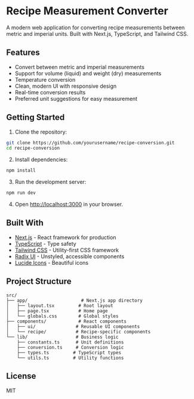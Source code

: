 # Recipe Measurement Converter

A modern web application for converting recipe measurements between metric and imperial units. Built with Next.js, TypeScript, and Tailwind CSS.

## Features

- Convert between metric and imperial measurements
- Support for volume (liquid) and weight (dry) measurements
- Temperature conversion
- Clean, modern UI with responsive design
- Real-time conversion results
- Preferred unit suggestions for easy measurement

## Getting Started

1. Clone the repository:
```bash
git clone https://github.com/yourusername/recipe-conversion.git
cd recipe-conversion
```

2. Install dependencies:
```bash
npm install
```

3. Run the development server:
```bash
npm run dev
```

4. Open [http://localhost:3000](http://localhost:3000) in your browser.

## Built With

- [Next.js](https://nextjs.org/) - React framework for production
- [TypeScript](https://www.typescriptlang.org/) - Type safety
- [Tailwind CSS](https://tailwindcss.com/) - Utility-first CSS framework
- [Radix UI](https://www.radix-ui.com/) - Unstyled, accessible components
- [Lucide Icons](https://lucide.dev/) - Beautiful icons

## Project Structure

```
src/
├── app/                    # Next.js app directory
│   ├── layout.tsx         # Root layout
│   ├── page.tsx           # Home page
│   └── globals.css        # Global styles
├── components/            # React components
│   ├── ui/               # Reusable UI components
│   └── recipe/           # Recipe-specific components
└── lib/                  # Business logic
    ├── constants.ts      # Unit definitions
    ├── conversion.ts     # Conversion logic
    ├── types.ts         # TypeScript types
    └── utils.ts         # Utility functions
```

## License

MIT
